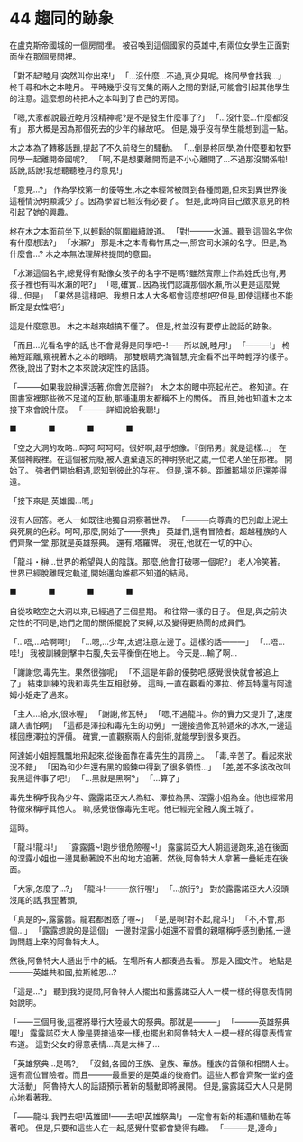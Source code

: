 # 44 趨同的跡象

在盧克斯帝國城的一個房間裡。
被召喚到這個國家的英雄中,有兩位女學生正面對面坐在那個房間裡。

「對不起!睦月!突然叫你出來!」
「...沒什麼...不過,真少見呢。柊同學會找我...」
柊千尋和木之本睦月。
平時幾乎沒有交集的兩人之間的對話,可能會引起其他學生的注意。這麼想的柊把木之本叫到了自己的房間。

「嗯,大家都說最近睦月沒精神呢?是不是發生什麼事了?」
「...沒什麼...什麼都沒有」
那大概是因為那個死去的少年的緣故吧。
但是,幾乎沒有學生能想到這一點。

木之本為了轉移話題,提起了不久前發生的騷動。
「...倒是柊同學,為什麼要和牧野同學一起離開帝國呢?」
「啊,不是想要離開而是不小心離開了...不過那沒關係啦!話說,話說!我想聽聽睦月的意見!」

「意見...?」
作為學校第一的優等生,木之本經常被問到各種問題,但來到異世界後這種情況明顯減少了。因為學習已經沒有必要了。
但是,此時向自己徵求意見的柊引起了她的興趣。

柊在木之本面前坐下,以輕鬆的氛圍繼續說道。
「對!———水瀨。聽到這個名字你有什麼想法?」
「水瀨?」
那是木之本青梅竹馬之一,照宮司水瀨的名字。但是,為什麼會...?
木之本無法理解柊提問的意圖。

「水瀨這個名字,總覺得有點像女孩子的名字不是嗎?雖然實際上作為姓氏也有,男孩子裡也有叫水瀨的吧?」
「嗯,確實...因為我們認識那個水瀨,所以更是這麼覺得...但是」
「果然是這樣吧。我想日本人大多都會這麼想吧?但是,即使這樣也不能斷定是女性吧?」

這是什麼意思。
木之本越來越搞不懂了。
但是,柊並沒有要停止說話的跡象。

「而且...光看名字的話,也不會覺得是同學吧~!——所以說,睦月!」
「———!」
柊縮短距離,窺視著木之本的眼睛。
那雙眼睛充滿智慧,完全看不出平時輕浮的樣子。
然後,說出了對木之本來說決定性的話語。

「———如果我說榊還活著,你會怎麼辦?」
木之本的眼中亮起光芒。
柊知道。在圖書室裡那些微不足道的互動,那種連朋友都稱不上的關係。
而且,她也知道木之本接下來會說什麼。
「———詳細說給我聽!」

■　　　　■　　　　■　　　　■

「空之大洞的攻略...呵呵,呵呵呵。很好啊,超乎想像。『倒吊男』就是這樣...」
在某個神殿裡。在這個被荒廢,被人遺棄遺忘的神明祭祀之處,一位老人坐在那裡。
開始了。
強者們開始相遇,認知到彼此的存在。
但是,還不夠。距離那場災厄還差得遠。

「接下來是,英雄國...嗎」

沒有人回答。老人一如既往地獨自洞察著世界。
「———向尊貴的巴別獻上泥土與死屍的色彩。呵呵,那麼,開始了——祭典」
英雄們,還有冒險者。超越種族的人們齊聚一堂,那就是英雄祭典。
還有,塔羅牌。
現在,他就在一切的中心。

「龍斗・榊...世界的希望與人的陰謀。那麼,他會打破哪一個呢?」
老人冷笑著。
世界已經脫離既定軌道,開始邁向誰都不知道的結局。

■　　　　■　　　　■　　　　■

自從攻略空之大洞以來,已經過了三個星期。
和往常一樣的日子。
但是,與之前決定性的不同是,她們之間的關係擺脫了束縛,以及變得更熱鬧的成員們。

「...唔,...哈啊啊!」
「...嗯,...少年,太過注意左邊了。這樣的話———」
「...唔...哇!」
我被訓練劍擊中右腹,失去平衡倒在地上。
今天是...輸了啊...

「謝謝您,毒先生。果然很強呢」
「不,這是年齡的優勢吧,感覺很快就會被追上了」
結束訓練的我和毒先生互相慰勞。
這時,一直在觀看的澤拉、修瓦特還有阿達姆小姐走了過來。

「主人...給,水,很冰喔」
「謝謝,修瓦特」
「嗯,不過龍斗。你的實力又提升了,速度讓人害怕啊」
「這都是澤拉和毒先生的功勞」
一邊接過修瓦特遞來的冰水,一邊這樣回應澤拉的評價。
確實,一直觀察兩人的劍術,就能學到很多東西。

阿達姆小姐輕飄飄地飛起來,從後面靠在毒先生的肩膀上。
「毒,辛苦了。看起來狀況不錯」
「因為和少年還有黑的鍛鍊中得到了很多領悟...」
「差,差不多該改改叫我黑這件事了吧!」
「...黑就是黑啊?」
「...算了」

毒先生稱呼我為少年、露露諾亞大人為紅、澤拉為黑、涅露小姐為金。他也經常用特徵來稱呼其他人。
嘛,感覺很像毒先生呢。他已經完全融入魔王城了。

這時。

「龍斗!龍斗!」
「露露醬~!跑步很危險喔~!」
露露諾亞大人朝這邊跑來,追在後面的涅露小姐也一邊晃動著說不出的地方追著。然後,阿魯特大人拿著一疊紙走在後面。

「大家,怎麼了...?」
「龍斗!———旅行喔!」
「...旅行?」
對於露露諾亞大人沒頭沒尾的話,我歪著頭,

「真是的~,露露醬。龍君都困惑了喔~」
「是,是啊!對不起,龍斗!」
「不,不會,那個...」
「露露想說的是這個」
一邊對涅露小姐還不習慣的親暱稱呼感到動搖,一邊詢問趕上來的阿魯特大人。

然後,阿魯特大人遞出手中的紙。在場所有人都湊過去看。
那是入國文件。
地點是———英雄共和國,拉斯維恩...?

「這是...?」
聽到我的提問,阿魯特大人擺出和露露諾亞大人一模一樣的得意表情開始說明。

「——三個月後,這裡將舉行大陸最大的祭典。那就是———」
「———英雄祭典喔!」
露露諾亞大人像是要搶過來一樣,也擺出和阿魯特大人一模一樣的得意表情宣布道。
這對父女的得意表情...真是太棒了...

「英雄祭典...是嗎?」
「沒錯,各國的王族、皇族、華族。種族的首領和相關人士。還有高位冒險者。而且———最重要的是英雄的後裔們。這些人都會齊聚一堂的盛大活動」
阿魯特大人的話語預示著新的騷動即將展開。
但是,露露諾亞大人只是開心地看著我。

「——龍斗,我們去吧!英雄國!——去吧!英雄祭典!」
一定會有新的相遇和騷動在等著吧。
但是,只要和這些人在一起,感覺什麼都會變得有趣。
「———是,遵命」
